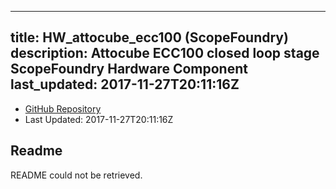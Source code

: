 
---
title: HW_attocube_ecc100 (ScopeFoundry)
description: Attocube ECC100 closed loop stage ScopeFoundry Hardware Component
last_updated: 2017-11-27T20:11:16Z
---
- [GitHub Repository](https://github.com/ScopeFoundry/HW_attocube_ecc100)
- Last Updated: 2017-11-27T20:11:16Z
## Readme
README could not be retrieved.
